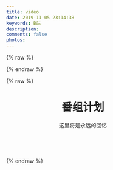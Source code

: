 ```yaml
---
title: video
date: 2019-11-05 23:14:38
keywords: B站
description: 
comments: false
photos: 
---
```

{% raw %}
<script>
  var videos = [
    {
      img: 'https://lain.bgm.tv/pic/cover/l/0e/1e/218971_2y351.jpg',
      title: '朝花夕誓——于离别之朝束起约定之花',
      status: '已追完',
      progress: 100,
      jp: 'さよならの朝に約束の花をかざろう',
      time: ' 2018-02-24 SUN.',
      desc: ' 住在远离尘嚣的土地，一边将每天的事情编织成名为希比欧的布，一边静静生活的伊欧夫人民。在15岁左右外表就停止成长，拥有数百年寿命的他们，被称为“离别的一族”，并被视为活着的传说。没有双亲的伊欧夫少女玛奇亚，过着被伙伴包围的平稳日子，却总感觉“孤身一人”。他们的这种日常，一瞬间就崩溃消失。追求伊欧夫的长寿之血，梅萨蒂军乘坐着名为雷纳特的古代兽发动了进攻。在绝望与混乱之中，伊欧夫的第一美女蕾莉亚被梅萨蒂带走，而玛奇亚暗恋的少年克里姆也失踪了。玛奇亚虽然总算逃脱了，却失去了伙伴和归去之地……。'
    },
    {
      img : 'https://lain.bgm.tv/pic/cover/l/0e/1e/218971_2y351.jpg',
      title: '朝花夕誓——于离别之朝束起约定之花',
      status: '已追完',
      progress: 100,
      jp: 'さよならの朝に約束の花をかざろう',
      time: '2018-02-24 SUN.',
      desc: ' 住在远离尘嚣的土地，一边将每天的事情编织成名为希比欧的布，一边静静生活的伊欧夫人民。在15岁左右外表就停止成长，拥有数百年寿命的他们，被称为“离别的一族”，并被视为活着的传说。没有双亲的伊欧夫少女玛奇亚，过着被伙伴包围的平稳日子，却总感觉“孤身一人”。他们的这种日常，一瞬间就崩溃消失。追求伊欧夫的长寿之血，梅萨蒂军乘坐着名为雷纳特的古代兽发动了进攻。在绝望与混乱之中，伊欧夫的第一美女蕾莉亚被梅萨蒂带走，而玛奇亚暗恋的少年克里姆也失踪了。玛奇亚虽然总算逃脱了，却失去了伙伴和归去之地……。'
    }
  ]
</script>
{% endraw %}

{% raw %}
  <style>.should-ellipsis{overflow:hidden;text-overflow:ellipsis;white-space:nowrap;width:95%;}.should-ellipsis-full{overflow:hidden;text-overflow:ellipsis;white-space:nowrap;width:100%;}.should-ellipsis i{position:absolute;right:24px;}.grey-text{color:#9e9e9e !important}.grey-text.text-darken-4{color:#212121 !important}html{line-height:1.15;-ms-text-size-adjust:100%;-webkit-text-size-adjust:100%}body{margin:0}img{border-style:none}progress{display:inline-block;vertical-align:baseline}::-webkit-file-upload-button{-webkit-appearance:button;font:inherit}html{-webkit-box-sizing:border-box;box-sizing:border-box}*,*:before,*:after{-webkit-box-sizing:inherit;box-sizing:inherit}ul:not(.browser-default){padding-left:0;list-style-type:none}ul:not(.browser-default)>li{list-style-type:none}.card{-webkit-box-shadow:0 2px 2px 0 rgba(0,0,0,0.14),0 3px 1px -2px rgba(0,0,0,0.12),0 1px 5px 0 rgba(0,0,0,0.2);box-shadow:0 2px 2px 0 rgba(0,0,0,0.14),0 3px 1px -2px rgba(0,0,0,0.12),0 1px 5px 0 rgba(0,0,0,0.2)}.hoverable{-webkit-transition:-webkit-box-shadow .25s;transition:-webkit-box-shadow .25s;transition:box-shadow .25s;transition:box-shadow .25s,-webkit-box-shadow .25s}.hoverable:hover{-webkit-box-shadow:0 8px 17px 0 rgba(0,0,0,0.2),0 6px 20px 0 rgba(0,0,0,0.19);box-shadow:0 8px 17px 0 rgba(0,0,0,0.2),0 6px 20px 0 rgba(0,0,0,0.19)}i{line-height:inherit}i.right{float:right;margin-left:15px}.bangumi .right{float:right !important}.material-icons{text-rendering:optimizeLegibility;-webkit-font-feature-settings:'liga';-moz-font-feature-settings:'liga';font-feature-settings:'liga'}.row{margin-left:auto;margin-right:auto;margin-bottom:20px}.row:after{content:"";display:table;clear:both}.row .col{float:left;-webkit-box-sizing:border-box;box-sizing:border-box;padding:0 .75rem;min-height:1px}.row .col.s12{width:100%;margin-left:auto;left:auto;right:auto}@media only screen and (min-width:601px){.row .col.m6{width:50%;margin-left:auto;left:auto;right:auto}}html{line-height:1.5;font-family:-apple-system,BlinkMacSystemFont,"Segoe UI",Roboto,Oxygen-Sans,Ubuntu,Cantarell,"Helvetica Neue",sans-serif;font-weight:normal;color:rgba(0,0,0,0.87)}@media only screen and (min-width:0){html{font-size:14px}}@media only screen and (min-width:992px){html{font-size:14.5px}}@media only screen and (min-width:1200px){html{font-size:15px}}.card{position:relative;margin:.5rem 0 1rem 0;background-color:#fff;-webkit-transition:-webkit-box-shadow .25s;transition:-webkit-box-shadow .25s;transition:box-shadow .25s;transition:box-shadow .25s,-webkit-box-shadow .25s;border-radius:2px}.card .card-title{font-size:24px;font-weight:300}.card .card-title.activator{cursor:pointer}.card .card-image{position:relative}.card .card-image img{display:block;border-radius:2px 2px 0 0;position:relative;left:0;right:0;top:0;bottom:0;width:100%}.card .card-content{padding:24px;border-radius:0 0 2px 2px}.card .card-content p{margin:0}.card .card-content .card-title{display:block;line-height:32px;margin-bottom:8px}.card .card-content .card-title i{line-height:32px}.card .card-reveal{padding:24px;position:absolute;background-color:#fff;width:100%;overflow-y:auto;left:0;top:100%;height:100%;z-index:3;display:none}.card .card-reveal .card-title{cursor:pointer;display:block}.waves-effect{position:relative;cursor:pointer;display:inline-block;overflow:hidden;-webkit-user-select:none;-moz-user-select:none;-ms-user-select:none;user-select:none;-webkit-tap-highlight-color:transparent;vertical-align:middle;z-index:1;-webkit-transition:.3s ease-out;transition:.3s ease-out}.waves-effect img{position:relative;z-index:-1}.waves-block{display:block}::-webkit-input-placeholder{color:#d1d1d1}::-moz-placeholder{color:#d1d1d1}:-ms-input-placeholder{color:#d1d1d1}::-ms-input-placeholder{color:#d1d1d1}[type="radio"]:not(:checked){position:absolute;opacity:0;pointer-events:none}[type="radio"]:not(:checked)+span{position:relative;padding-left:35px;cursor:pointer;display:inline-block;height:25px;line-height:25px;font-size:1rem;-webkit-transition:.28s ease;transition:.28s ease;-webkit-user-select:none;-moz-user-select:none;-ms-user-select:none;user-select:none}[type="radio"]:not(:checked)+span:before,[type="radio"]:not(:checked)+span:after{border-radius:50%}[type="radio"]:not(:checked)+span:before,[type="radio"]:not(:checked)+span:after{border:2px solid #5a5a5a}[type="radio"]:not(:checked)+span:after{-webkit-transform:scale(0);transform:scale(0)}[type="checkbox"]:not(:checked){position:absolute;opacity:0;pointer-events:none}[type="checkbox"]:not(:checked):disabled+span:not(.lever):before{border:none;background-color:rgba(0,0,0,0.42)}[type="checkbox"].filled-in:not(:checked)+span:not(.lever):before{width:0;height:0;border:3px solid transparent;left:6px;top:10px;-webkit-transform:rotateZ(37deg);transform:rotateZ(37deg);-webkit-transform-origin:100% 100%;transform-origin:100% 100%}[type="checkbox"].filled-in:not(:checked)+span:not(.lever):after{height:20px;width:20px;background-color:transparent;border:2px solid #5a5a5a;top:0px;z-index:0}input[type=checkbox]:not(:disabled) ~ .lever:active:before,input[type=checkbox]:not(:disabled).tabbed:focus ~ .lever::before{-webkit-transform:scale(2.4);transform:scale(2.4);background-color:rgba(0,0,0,0.08)}input[type=range].focused:focus:not(.active)::-webkit-slider-thumb{-webkit-box-shadow:0 0 0 10px rgba(38,166,154,0.26);box-shadow:0 0 0 10px rgba(38,166,154,0.26)}input[type=range].focused:focus:not(.active)::-moz-range-thumb{box-shadow:0 0 0 10px rgba(38,166,154,0.26)}input[type=range].focused:focus:not(.active)::-ms-thumb{box-shadow:0 0 0 10px rgba(38,166,154,0.26)}
  </style>
  <header class="page-header"><h1 class="cat-title">番组计划</h1> <span class="cat-des"><p>这里将是永远的回忆</p> </span></header>
  <div class="bangumi">
    <div class="row" id="rootRow">
    </div>
  </div>
  <script>
  window.onload = function(){
    videos.forEach(function(video, i){
      $('#rootRow').append(`<div class="col s12 m6" id="bangumi-218971">
        <div class="card hoverable" style="overflow: visible;">
          <div class="card-image waves-effect waves-block waves-light">
            <div class="activator itempic lazyload" style="background-image: url(${video.img});" data-src="${video.img}">
            </div>
          </div>
          <div class="card-content">
            <div class="card-title should-ellipsis activator grey-text text-darken-4">
              ${video.title}<i class="fa fa-commenting-o right"></i>
            </div>
            <p class="should-ellipsis-full">
            ${video.jp}</p>
            <ul class="skill-list">
              <li class="skill">
                <div>
                ${video.status}</div>
                <progress class="skill-1" max="100" value="${video.progress}">
                </progress>
              </li>
            </ul>
          </div>
          <div class="card-reveal" style="display: none; transform: translateY(0%);">
            <span class="card-title grey-text text-darken-4">
              ${video.title}<i class="fa fa-close right"></i>
            </span>
            <span>
              ${video.jp}<br>
            </span>
            <span>
              放送时间: ${video.time}<span>
                <p>${video.desc}</p>
                <ul class="skill-list">
                  <li class="skill">
                    <div>
                    ${video.status}</div>
                    <progress class="skill-1" max="100" value="${video.progress}">
                    </progress>
                  </li>
                </ul>
              </span>
            </span>
          </div>
        </div>
      </div>`)
    })
  }
  </script>
{% endraw %}
